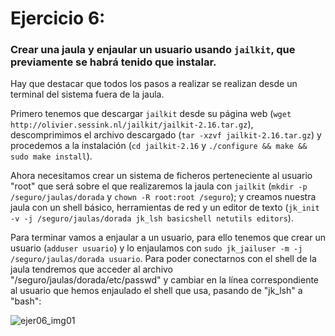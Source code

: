 # Ejercicio 6:
### Crear una jaula y enjaular un usuario usando `jailkit`, que previamente se habrá tenido que instalar.

Hay que destacar que todos los pasos a realizar se realizan desde un terminal del sistema fuera de la jaula.

Primero tenemos que descargar `jailkit` desde su página web (`wget http://olivier.sessink.nl/jailkit/jailkit-2.16.tar.gz`), descomprimimos el archivo descargado (`tar -xzvf jailkit-2.16.tar.gz`) y procedemos a la instalación (`cd jailkit-2.16` y `./configure && make && sudo make install`).

Ahora necesitamos crear un sistema de ficheros perteneciente al usuario "root" que será sobre el que realizaremos la jaula con `jailkit` (`mkdir -p /seguro/jaulas/dorada` y `chown -R root:root /seguro`); y creamos nuestra jaula con un shell básico, herramientas de red y un editor de texto (`jk_init -v -j /seguro/jaulas/dorada jk_lsh basicshell netutils editors`).

Para terminar vamos a enjaular a un usuario, para ello tenemos que crear un usuario (`adduser usuario`) y lo enjaulamos con `sudo jk_jailuser -m -j /seguro/jaulas/dorada usuario`. Para poder conectarnos con el shell de la jaula tendremos que acceder al archivo "/seguro/jaulas/dorada/etc/passwd" y cambiar en la línea correspondiente al usuario que hemos enjaulado el shell que usa, pasando de "jk_lsh" a "bash":

![ejer06_img01](https://dl.dropboxusercontent.com/s/gtlc2gesjtjxqpw/ejer06_img01.png)
